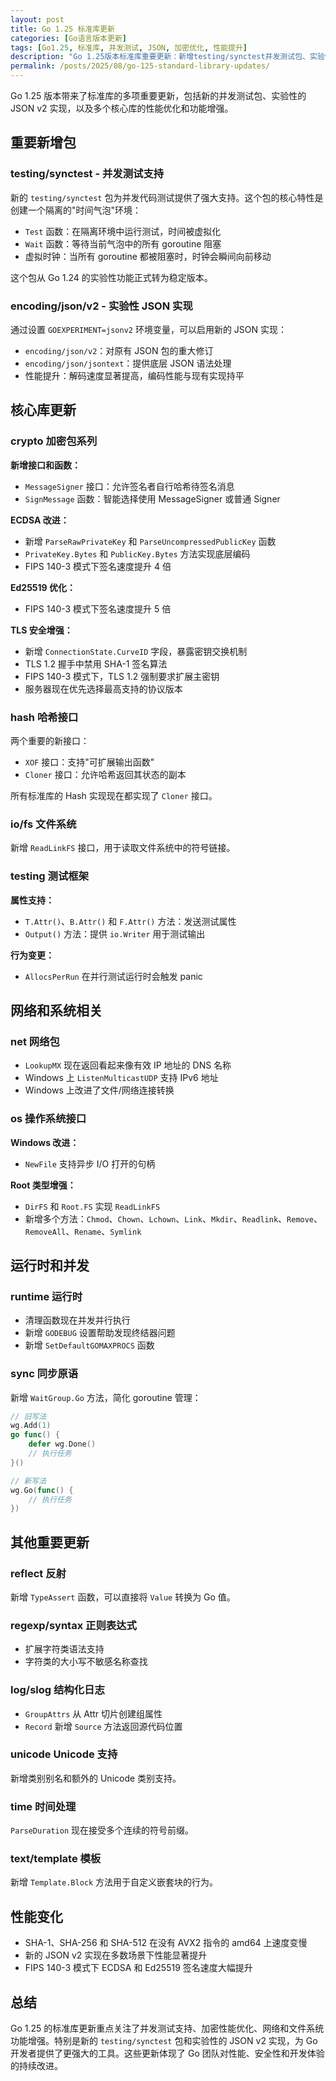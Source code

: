 ```yaml
---
layout: post
title: Go 1.25 标准库更新
categories: [Go语言版本更新]
tags: [Go1.25, 标准库, 并发测试, JSON, 加密优化, 性能提升]
description: "Go 1.25版本标准库重要更新：新增testing/synctest并发测试包、实验性JSON v2实现、加密算法性能优化和TLS安全增强。"
permalink: /posts/2025/08/go-125-standard-library-updates/
---
```


Go 1.25 版本带来了标准库的多项重要更新，包括新的并发测试包、实验性的 JSON v2 实现，以及多个核心库的性能优化和功能增强。

## 重要新增包

### testing/synctest - 并发测试支持

新的 `testing/synctest` 包为并发代码测试提供了强大支持。这个包的核心特性是创建一个隔离的"时间气泡"环境：

- `Test` 函数：在隔离环境中运行测试，时间被虚拟化
- `Wait` 函数：等待当前气泡中的所有 goroutine 阻塞
- 虚拟时钟：当所有 goroutine 都被阻塞时，时钟会瞬间向前移动

这个包从 Go 1.24 的实验性功能正式转为稳定版本。

### encoding/json/v2 - 实验性 JSON 实现

通过设置 `GOEXPERIMENT=jsonv2` 环境变量，可以启用新的 JSON 实现：

- `encoding/json/v2`：对原有 JSON 包的重大修订
- `encoding/json/jsontext`：提供底层 JSON 语法处理
- 性能提升：解码速度显著提高，编码性能与现有实现持平

## 核心库更新

### crypto 加密包系列

**新增接口和函数：**
- `MessageSigner` 接口：允许签名者自行哈希待签名消息
- `SignMessage` 函数：智能选择使用 MessageSigner 或普通 Signer

**ECDSA 改进：**
- 新增 `ParseRawPrivateKey` 和 `ParseUncompressedPublicKey` 函数
- `PrivateKey.Bytes` 和 `PublicKey.Bytes` 方法实现底层编码
- FIPS 140-3 模式下签名速度提升 4 倍

**Ed25519 优化：**
- FIPS 140-3 模式下签名速度提升 5 倍

**TLS 安全增强：**
- 新增 `ConnectionState.CurveID` 字段，暴露密钥交换机制
- TLS 1.2 握手中禁用 SHA-1 签名算法
- FIPS 140-3 模式下，TLS 1.2 强制要求扩展主密钥
- 服务器现在优先选择最高支持的协议版本

### hash 哈希接口

两个重要的新接口：
- `XOF` 接口：支持"可扩展输出函数"
- `Cloner` 接口：允许哈希返回其状态的副本

所有标准库的 Hash 实现现在都实现了 `Cloner` 接口。

### io/fs 文件系统

新增 `ReadLinkFS` 接口，用于读取文件系统中的符号链接。

### testing 测试框架

**属性支持：**
- `T.Attr()`、`B.Attr()` 和 `F.Attr()` 方法：发送测试属性
- `Output()` 方法：提供 `io.Writer` 用于测试输出

**行为变更：**
- `AllocsPerRun` 在并行测试运行时会触发 panic

## 网络和系统相关

### net 网络包

- `LookupMX` 现在返回看起来像有效 IP 地址的 DNS 名称
- Windows 上 `ListenMulticastUDP` 支持 IPv6 地址
- Windows 上改进了文件/网络连接转换

### os 操作系统接口

**Windows 改进：**
- `NewFile` 支持异步 I/O 打开的句柄

**Root 类型增强：**
- `DirFS` 和 `Root.FS` 实现 `ReadLinkFS`
- 新增多个方法：`Chmod`、`Chown`、`Lchown`、`Link`、`Mkdir`、`Readlink`、`Remove`、`RemoveAll`、`Rename`、`Symlink`

## 运行时和并发

### runtime 运行时

- 清理函数现在并发并行执行
- 新增 `GODEBUG` 设置帮助发现终结器问题
- 新增 `SetDefaultGOMAXPROCS` 函数

### sync 同步原语

新增 `WaitGroup.Go` 方法，简化 goroutine 管理：

```go
// 旧写法
wg.Add(1)
go func() {
    defer wg.Done()
    // 执行任务
}()

// 新写法
wg.Go(func() {
    // 执行任务
})
```

## 其他重要更新

### reflect 反射

新增 `TypeAssert` 函数，可以直接将 `Value` 转换为 Go 值。

### regexp/syntax 正则表达式

- 扩展字符类语法支持
- 字符类的大小写不敏感名称查找

### log/slog 结构化日志

- `GroupAttrs` 从 Attr 切片创建组属性
- `Record` 新增 `Source` 方法返回源代码位置

### unicode Unicode 支持

新增类别别名和额外的 Unicode 类别支持。

### time 时间处理

`ParseDuration` 现在接受多个连续的符号前缀。

### text/template 模板

新增 `Template.Block` 方法用于自定义嵌套块的行为。

## 性能变化

- SHA-1、SHA-256 和 SHA-512 在没有 AVX2 指令的 amd64 上速度变慢
- 新的 JSON v2 实现在多数场景下性能显著提升
- FIPS 140-3 模式下 ECDSA 和 Ed25519 签名速度大幅提升

## 总结

Go 1.25 的标准库更新重点关注了并发测试支持、加密性能优化、网络和文件系统功能增强。特别是新的 `testing/synctest` 包和实验性的 JSON v2 实现，为 Go 开发者提供了更强大的工具。这些更新体现了 Go 团队对性能、安全性和开发体验的持续改进。